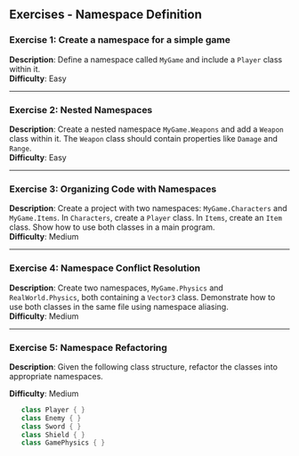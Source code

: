 ## Exercises - Namespace Definition

### Exercise 1: Create a namespace for a simple game  
**Description**: Define a namespace called `MyGame` and include a `Player` class within it.  
**Difficulty**: Easy

---

### Exercise 2: Nested Namespaces  
**Description**: Create a nested namespace `MyGame.Weapons` and add a `Weapon` class within it. The `Weapon` class should contain properties like `Damage` and `Range`.  
**Difficulty**: Easy

---

### Exercise 3: Organizing Code with Namespaces  
**Description**: Create a project with two namespaces: `MyGame.Characters` and `MyGame.Items`. In `Characters`, create a `Player` class. In `Items`, create an `Item` class. Show how to use both classes in a main program.  
**Difficulty**: Medium

---

### Exercise 4: Namespace Conflict Resolution  
**Description**: Create two namespaces, `MyGame.Physics` and `RealWorld.Physics`, both containing a `Vector3` class. Demonstrate how to use both classes in the same file using namespace aliasing.  
**Difficulty**: Medium

---

### Exercise 5: Namespace Refactoring  
**Description**: Given the following class structure, refactor the classes into appropriate namespaces.

**Difficulty**: Medium

```csharp
   class Player { }
   class Enemy { }
   class Sword { }
   class Shield { }
   class GamePhysics { }
```

